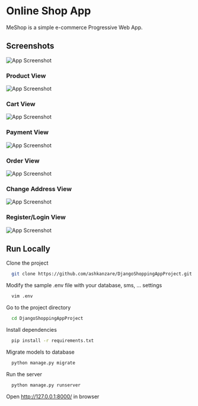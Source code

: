 
# Online Shop App

MeShop is a simple e-commerce Progressive Web App.


## Screenshots

![App Screenshot](https://s4.uupload.ir/files/git_2jl.png)

### Product View
![App Screenshot](https://s4.uupload.ir/files/screenshot_(115)_4udu.png)

### Cart View
![App Screenshot](https://s4.uupload.ir/files/screenshot_(116)_zeyi.png)

### Payment View
![App Screenshot](https://s4.uupload.ir/files/screenshot_(117)_cej.png)

### Order View
![App Screenshot](https://s4.uupload.ir/files/screenshot_(118)_qwcq.png)

### Change Address View
![App Screenshot](https://s4.uupload.ir/files/screenshot_(119)_ne2.png)


### Register/Login View
![App Screenshot](https://s4.uupload.ir/files/login_n1lf.png)

## Run Locally

Clone the project

```bash
  git clone https://github.com/ashkanzare/DjangoShoppingAppProject.git
```

Modify the sample .env file with your database, sms, ... settings
```bash
  vim .env
```

Go to the project directory

```bash
  cd DjangoShoppingAppProject
```

Install dependencies

```bash
  pip install -r requirements.txt
```

Migrate models to database

```bash
  python manage.py migrate

```

Run the server

```bash
  python manage.py runserver
```  

Open http://127.0.0.1:8000/ in browser